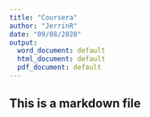 ```yaml
---
title: "Coursera"
author: "JerrinR"
date: "09/08/2020"
output:
  word_document: default
  html_document: default
  pdf_document: default
---
```


## This is a markdown file


